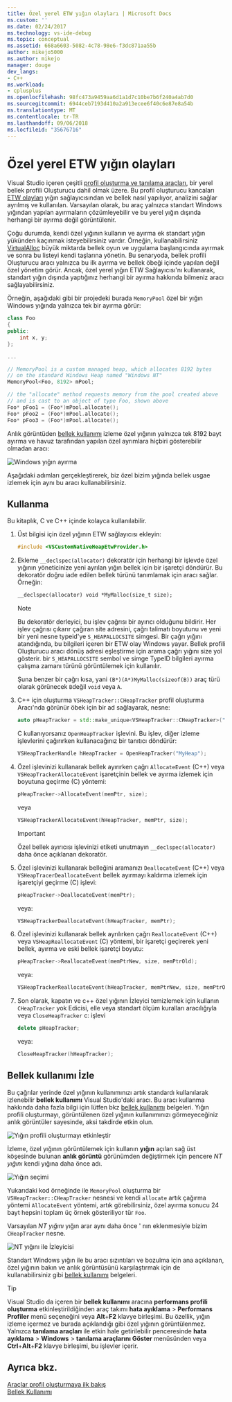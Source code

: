 ```yaml
---
title: Özel yerel ETW yığın olayları | Microsoft Docs
ms.custom: ''
ms.date: 02/24/2017
ms.technology: vs-ide-debug
ms.topic: conceptual
ms.assetid: 668a6603-5082-4c78-98e6-f3dc871aa55b
author: mikejo5000
ms.author: mikejo
manager: douge
dev_langs:
- C++
ms.workload:
- cplusplus
ms.openlocfilehash: 98fc473a9459aa6d1a1d7c10be7b6f240a4ab7d0
ms.sourcegitcommit: 6944ceb7193d410a2a913ecee6f40c6e87e8a54b
ms.translationtype: MT
ms.contentlocale: tr-TR
ms.lasthandoff: 09/06/2018
ms.locfileid: "35676716"
---
```

# <a name="custom-native-etw-heap-events"></a>Özel yerel ETW yığın olayları

Visual Studio içeren çeşitli [profil oluşturma ve tanılama araçları](../profiling/profiling-feature-tour.md), bir yerel bellek profili Oluşturucu dahil olmak üzere.  Bu profil oluşturucu kancaları [ETW olayları](/windows-hardware/drivers/devtest/event-tracing-for-windows--etw-) yığın sağlayıcısından ve bellek nasıl yapılıyor, analizini sağlar ayrılmış ve kullanılan.  Varsayılan olarak, bu araç yalnızca standart Windows yığından yapılan ayırmaların çözümleyebilir ve bu yerel yığın dışında herhangi bir ayırma değil görüntülenir.

Çoğu durumda, kendi özel yığının kullanın ve ayırma ek standart yığın yükünden kaçınmak isteyebilirsiniz vardır.  Örneğin, kullanabilirsiniz [VirtualAlloc](https://msdn.microsoft.com/library/windows/desktop/aa366887(v=vs.85).aspx) büyük miktarda bellek oyun ve uygulama başlangıcında ayırmak ve sonra bu listeyi kendi taşlarına yönetin.  Bu senaryoda, bellek profili Oluşturucu aracı yalnızca bu ilk ayırma ve bellek öbeği içinde yapılan değil özel yönetim görür.  Ancak, özel yerel yığın ETW Sağlayıcısı'nı kullanarak, standart yığın dışında yaptığınız herhangi bir ayırma hakkında bilmeniz aracı sağlayabilirsiniz.

Örneğin, aşağıdaki gibi bir projedeki burada `MemoryPool` özel bir yığın Windows yığında yalnızca tek bir ayırma görür:

```cpp
class Foo
{
public:
    int x, y;
};

...

// MemoryPool is a custom managed heap, which allocates 8192 bytes 
// on the standard Windows Heap named "Windows NT"
MemoryPool<Foo, 8192> mPool;

// the "allocate" method requests memory from the pool created above
// and is cast to an object of type Foo, shown above
Foo* pFoo1 = (Foo*)mPool.allocate();
Foo* pFoo2 = (Foo*)mPool.allocate();
Foo* pFoo3 = (Foo*)mPool.allocate();
```

Anlık görüntüden [bellek kullanımı](../profiling/memory-usage.md) izleme özel yığının yalnızca tek 8192 bayt ayırma ve havuz tarafından yapılan özel ayrımlara hiçbiri gösterebilir olmadan aracı:

![Windows yığın ayırma](media/heap-example-windows-heap.png)

Aşağıdaki adımları gerçekleştirerek, biz özel bizim yığında bellek usgae izlemek için aynı bu aracı kullanabilirsiniz.

## <a name="how-to-use"></a>Kullanma

Bu kitaplık, C ve C++ içinde kolayca kullanılabilir.

1. Üst bilgisi için özel yığının ETW sağlayıcısı ekleyin:

   ```cpp
   #include <VSCustomNativeHeapEtwProvider.h>
   ```

1. Ekleme `__declspec(allocator)` dekoratör için herhangi bir işlevde özel yığının yöneticinize yeni ayrılan yığın bellek için bir işaretçi döndürür.  Bu dekoratör doğru iade edilen bellek türünü tanımlamak için aracı sağlar.  Örneğin:

   ```cpp
   __declspec(allocator) void *MyMalloc(size_t size);
   ```
   
   > [!NOTE]
   > Bu dekoratör derleyici, bu işlev çağrısı bir ayırıcı olduğunu bildirir.  Her işlev çağrısı çıkarır çağıran site adresini, çağrı talimatı boyutunu ve yeni bir yeni nesne typeid'ye `S_HEAPALLOCSITE` simgesi.  Bir çağrı yığını atandığında, bu bilgileri içeren bir ETW olay Windows yayar.  Bellek profili Oluşturucu aracı dönüş adresi eşleştirme için arama çağrı yığını size yol gösterir. bir `S_HEAPALLOCSITE` sembol ve simge TypeID bilgileri ayırma çalışma zamanı türünü görüntülemek için kullanılır.
   >
   > Şuna benzer bir çağrı kısa, yani `(B*)(A*)MyMalloc(sizeof(B))` araç türü olarak görünecek `B`değil `void` veya `A`.

1. C++ için oluşturma `VSHeapTracker::CHeapTracker` profil oluşturma Aracı'nda görünür öbek için bir ad sağlayarak, nesne:

   ```cpp
   auto pHeapTracker = std::make_unique<VSHeapTracker::CHeapTracker>("MyCustomHeap");
   ```

   C kullanıyorsanız `OpenHeapTracker` işlevini.  Bu işlev, diğer izleme işlevlerini çağırırken kullanacağınız bir tanıtıcı döndürür:
  
   ```C
   VSHeapTrackerHandle hHeapTracker = OpenHeapTracker("MyHeap");
   ```

1. Özel işlevinizi kullanarak bellek ayırırken çağrı `AllocateEvent` (C++) veya `VSHeapTrackerAllocateEvent` işaretçinin bellek ve ayırma izlemek için boyutuna geçirme (C) yöntemi:

   ```cpp
   pHeapTracker->AllocateEvent(memPtr, size);
   ```

   veya

   ```C
   VSHeapTrackerAllocateEvent(hHeapTracker, memPtr, size);
   ```

   > [!IMPORTANT]
   > Özel bellek ayırıcısı işlevinizi etiketi unutmayın `__declspec(allocator)` daha önce açıklanan dekoratör.

1. Özel işlevinizi kullanarak belleğini aramanızı `DeallocateEvent` (C++) veya `VSHeapTracerDeallocateEvent` bellek ayırmayı kaldırma izlemek için işaretçiyi geçirme (C) işlevi:

   ```cpp
   pHeapTracker->DeallocateEvent(memPtr);
   ```

   veya:

   ```C
   VSHeapTrackerDeallocateEvent(hHeapTracker, memPtr);
   ```

1. Özel işlevinizi kullanarak bellek ayrılırken çağrı `ReallocateEvent` (C++) veya `VSHeapReallocateEvent` (C) yöntemi, bir işaretçi geçirerek yeni bellek, ayırma ve eski bellek işaretçi boyutu:

   ```cpp
   pHeapTracker->ReallocateEvent(memPtrNew, size, memPtrOld);
   ```

   veya:

   ```C
   VSHeapTrackerReallocateEvent(hHeapTracker, memPtrNew, size, memPtrOld);
   ```

1. Son olarak, kapatın ve c++ özel yığının İzleyici temizlemek için kullanın `CHeapTracker` yok Edicisi, elle veya standart ölçüm kuralları aracılığıyla veya `CloseHeapTracker` c: işlevi

   ```cpp
   delete pHeapTracker;
   ```

   veya:

   ```C
   CloseHeapTracker(hHeapTracker);
   ```

## <a name="track-memory-usage"></a>Bellek kullanımı İzle
Bu çağrılar yerinde özel yığının kullanımınızı artık standardı kullanılarak izlenebilir **bellek kullanımı** Visual Studio'daki aracı.  Bu aracı kullanma hakkında daha fazla bilgi için lütfen bkz [bellek kullanımı](../profiling/memory-usage.md) belgeleri. Yığın profili oluşturmayı, görüntülenen özel yığının kullanımınızı görmeyeceğiniz anlık görüntüler sayesinde, aksi takdirde etkin olun. 

![Yığın profili oluşturmayı etkinleştir](media/heap-enable-heap.png)

İzleme, özel yığının görüntülemek için kullanın **yığın** açılan sağ üst köşesinde bulunan **anlık görüntü** görünümden değiştirmek için pencere *NT yığını* kendi yığına daha önce adı.

![Yığın seçimi](media/heap-example-custom-heap.png)

Yukarıdaki kod örneğinde ile `MemoryPool` oluşturma bir `VSHeapTracker::CHeapTracker` nesnesi ve kendi `allocate` artık çağırma yöntemi `AllocateEvent` yöntemi, artık görebilirsiniz, özel ayırma sonucu 24 bayt hepsini toplam üç örnek gösteriliyor tür `Foo`.

Varsayılan *NT yığını* yığın arar aynı daha önce ' nın eklenmesiyle bizim `CHeapTracker` nesne.

![NT yığını ile İzleyicisi](media/heap-example-windows-heap.png)

Standart Windows yığın ile bu aracı sızıntıları ve bozulma için ana açıklanan, özel yığının bakın ve anlık görüntüsünü karşılaştırmak için de kullanabilirsiniz gibi [bellek kullanımı](../profiling/memory-usage.md) belgeleri.

> [!TIP]
> Visual Studio da içeren bir **bellek kullanımı** aracına **performans profili oluşturma** etkinleştirildiğinden araç takımı **hata ayıklama**  >   **Performans Profiler** menü seçeneğini veya **Alt**+**F2** klavye birleşimi.  Bu özellik, yığın izleme içermez ve burada açıklandığı gibi özel yığının görüntülenmez.  Yalnızca **tanılama araçları** ile etkin hale getirilebilir penceresinde **hata ayıklama** > **Windows** > **tanılama araçlarını Göster**  menüsünden veya **Ctrl**+**Alt**+**F2** klavye birleşimi, bu işlevler içerir.

## <a name="see-also"></a>Ayrıca bkz.
[Araçlar profil oluşturmaya ilk bakış](../profiling/profiling-feature-tour.md)  
[Bellek Kullanımı](../profiling/memory-usage.md)
